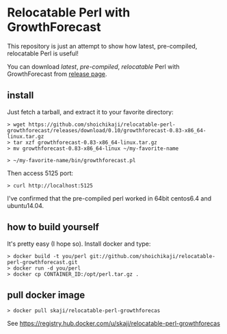 # Relocatable Perl with GrowthForecast

This repository is just an attempt to show
how latest, pre-compiled, relocatable Perl is useful!

You can download *latest*, *pre-compiled*, *relocatable* Perl with GrowthForecast from
[release page](https://github.com/shoichikaji/relocatable-perl-growthforecast/releases).

## install

Just fetch a tarball, and extract it to your favorite directory:

    > wget https://github.com/shoichikaji/relocatable-perl-growthforecast/releases/download/0.10/growthforecast-0.83-x86_64-linux.tar.gz
    > tar xzf growthforecast-0.83-x86_64-linux.tar.gz
    > mv growthforecast-0.83-x86_64-linux ~/my-favorite-name

    > ~/my-favorite-name/bin/growthforecast.pl

Then access 5125 port:

    > curl http://localhost:5125

I've confirmed that the pre-compiled perl worked in 64bit centos6.4 and ubuntu14.04.

## how to build yourself

It's pretty easy (I hope so). Install docker and type:

    > docker build -t you/perl git://github.com/shoichikaji/relocatable-perl-growthforecast.git
    > docker run -d you/perl
    > docker cp CONTAINER_ID:/opt/perl.tar.gz .

## pull docker image

    > docker pull skaji/relocatable-perl-growthforecas

See https://registry.hub.docker.com/u/skaji/relocatable-perl-growthforecas

